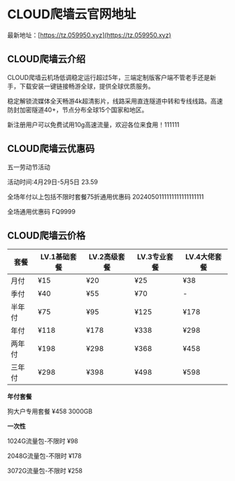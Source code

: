 # CLOUD爬墙云官网地址

最新地址：[https://tz.059950.xyz](https://tz.059950.xyz)

## CLOUD爬墙云介绍

CLOUD爬墙云机场低调稳定运行超过5年，三端定制版客户端不管老手还是新手，下载安装一键链接畅游全球，提供全球优质服务。

稳定解锁流媒体全天畅游4k超清影片，线路采用直连隧道中转和专线线路。高速防封加密隧道40+，节点分布全球15个国家和地区。

新注册用户可以免费试用10g高速流量，欢迎各位来食用！111111

## CLOUD爬墙云优惠码

五一劳动节活动

活动时间:4月29日-5月5日 23.59

全场年付以上包括不限时套餐75折通用优惠码 2024050111111111111111111

全场通用优惠码 FQ9999

## CLOUD爬墙云价格

|套餐|LV.1基础套餐|LV.2高级套餐|LV.3专业套餐|LV.4大佬套餐|
|----|----|----|----|----|
|月付|¥15|¥20|¥25|¥38|
|季付|¥40|¥55|¥70|-|
|半年付|¥75|¥95|¥125|¥178|
|年付|¥118|¥178|¥338|¥298|
|两年付|¥198|¥298|¥368|¥458|
|三年付|¥298|¥398|¥498|¥598|

**年付套餐**

狗大户专用套餐 ¥458 3000GB

**一次性**

1024G流量包-不限时 ¥98

2048G流量包-不限时 ¥178

3072G流量包-不限时 ¥258
